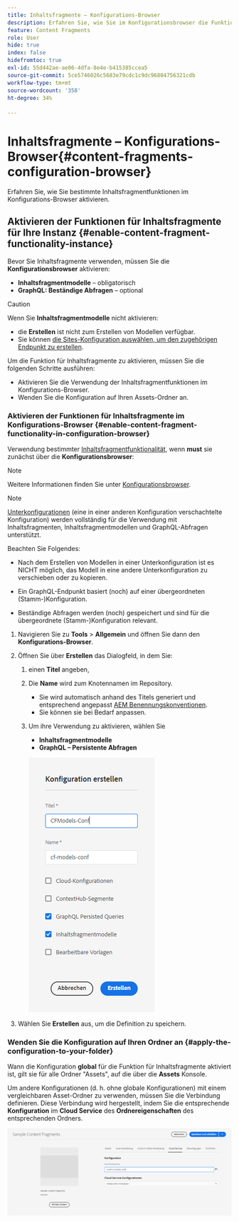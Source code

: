 ```yaml
---
title: Inhaltsfragmente – Konfigurations-Browser
description: Erfahren Sie, wie Sie im Konfigurationsbrowser die Funktionen für Inhaltsfragmente und GraphQL aktivieren, um AEM Headless-Bereitstellungsfunktionen zu verwenden.
feature: Content Fragments
role: User
hide: true
index: false
hidefromtoc: true
exl-id: 55d442ae-ae06-4dfa-8e4e-b415385ccea5
source-git-commit: 5ce5746026c5683e79cdc1c9dc96804756321cdb
workflow-type: tm+mt
source-wordcount: '358'
ht-degree: 34%

---
```


# Inhaltsfragmente – Konfigurations-Browser{#content-fragments-configuration-browser}

<!--
hide: yes
index: no
hidefromtoc: yes
-->

Erfahren Sie, wie Sie bestimmte Inhaltsfragmentfunktionen im Konfigurations-Browser aktivieren.

## Aktivieren der Funktionen für Inhaltsfragmente für Ihre Instanz {#enable-content-fragment-functionality-instance}

Bevor Sie Inhaltsfragmente verwenden, müssen Sie die **Konfigurationsbrowser** aktivieren:

* **Inhaltsfragmentmodelle** – obligatorisch
* **GraphQL: Beständige Abfragen** – optional

>[!CAUTION]
>
>Wenn Sie **Inhaltsfragmentmodelle** nicht aktivieren:
>
>* die **Erstellen** ist nicht zum Erstellen von Modellen verfügbar.
>* Sie können [die Sites-Konfiguration auswählen, um den zugehörigen Endpunkt zu erstellen](/help/headless/graphql-api/graphql-endpoint.md).

Um die Funktion für Inhaltsfragmente zu aktivieren, müssen Sie die folgenden Schritte ausführen:

* Aktivieren Sie die Verwendung der Inhaltsfragmentfunktionen im Konfigurations-Browser.
* Wenden Sie die Konfiguration auf Ihren Assets-Ordner an.

### Aktivieren der Funktionen für Inhaltsfragmente im Konfigurations-Browser {#enable-content-fragment-functionality-in-configuration-browser}

Verwendung bestimmter [Inhaltsfragmentfunktionalität](#creating-a-content-fragment-model), wenn **must** sie zunächst über die **Konfigurationsbrowser**:

>[!NOTE]
>
>Weitere Informationen finden Sie unter [Konfigurationsbrowser](/help/implementing/developing/introduction/configurations.md#using-configuration-browser).

>[!NOTE]
>
>[Unterkonfigurationen](/help/implementing/developing/introduction/configurations.md#configuration-resolution) (eine in einer anderen Konfiguration verschachtelte Konfiguration) werden vollständig für die Verwendung mit Inhaltsfragmenten, Inhaltsfragmentmodellen und GraphQL-Abfragen unterstützt.
>
>Beachten Sie Folgendes:
>
>
>* Nach dem Erstellen von Modellen in einer Unterkonfiguration ist es NICHT möglich, das Modell in eine andere Unterkonfiguration zu verschieben oder zu kopieren.
>
>* Ein GraphQL-Endpunkt basiert (noch) auf einer übergeordneten (Stamm-)Konfiguration.
>
>* Beständige Abfragen werden (noch) gespeichert und sind für die übergeordnete (Stamm-)Konfiguration relevant.


1. Navigieren Sie zu **Tools** > **Allgemein** und öffnen Sie dann den **Konfigurations-Browser**.

1. Öffnen Sie über **Erstellen** das Dialogfeld, in dem Sie:

   1. einen **Titel** angeben,
   1. Die **Name** wird zum Knotennamen im Repository.
      * Sie wird automatisch anhand des Titels generiert und entsprechend angepasst [AEM Benennungskonventionen](/help/implementing/developing/introduction/naming-conventions.md).
      * Sie können sie bei Bedarf anpassen.
   1. Um ihre Verwendung zu aktivieren, wählen Sie
      * **Inhaltsfragmentmodelle**
      * **GraphQL – Persistente Abfragen**

      ![Konfiguration definieren](assets/cfm-conf-01.png)

1. Wählen Sie **Erstellen** aus, um die Definition zu speichern.

<!-- 1. Select the location appropriate to your website. -->

### Wenden Sie die Konfiguration auf Ihren Ordner an {#apply-the-configuration-to-your-folder}

Wann die Konfiguration **global** für die Funktion für Inhaltsfragmente aktiviert ist, gilt sie für alle Ordner &quot;Assets&quot;, auf die über die **Assets** Konsole.

Um andere Konfigurationen (d. h. ohne globale Konfigurationen) mit einem vergleichbaren Asset-Ordner zu verwenden, müssen Sie die Verbindung definieren. Diese Verbindung wird hergestellt, indem Sie die entsprechende **Konfiguration** im **Cloud Service** des **Ordnereigenschaften** des entsprechenden Ordners.

![Konfiguration anwenden](assets/cfm-conf-02.png)
